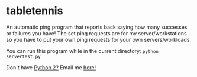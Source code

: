 # tabletennis

An automatic ping program that reports back saying how many successes or failures you have!
The set ping requests are for my server/workstations so you have to put your own ping requests for your own
servers/workloads.

You can run this program while in the current directory:
`python servertest.py`

Don't have [Python 2?](https://www.python.org/downloads/source/)
Email me [here!](mailto:wjmiller2016@gmail.com)

